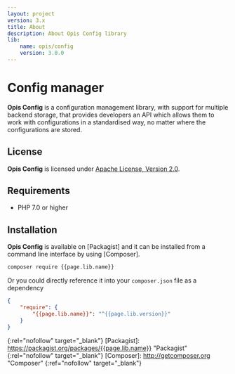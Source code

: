 ```yaml
---
layout: project
version: 3.x
title: About
description: About Opis Config library
lib: 
    name: opis/config
    version: 3.0.0
---
```

# Config manager

**Opis Config** is a configuration management library, with support for multiple backend storage, 
that provides developers an API which allows them to work with configurations in a standardised way, 
no matter where the configurations are stored. 

## License

**Opis Config** is licensed under [Apache License, Version 2.0][apache_license].

## Requirements

* PHP 7.0 or higher

## Installation

**Opis Config** is available on [Packagist] and it can be installed from a 
command line interface by using [Composer]. 

```bash
composer require {{page.lib.name}}
```

Or you could directly reference it into your `composer.json` file as a dependency

```json
{
    "require": {
        "{{page.lib.name}}": "^{{page.lib.version}}"
    }
}
```


[apache_license]: http://www.apache.org/licenses/LICENSE-2.0 "Project license" 
{:rel="nofollow" target="_blank"}
[Packagist]: https://packagist.org/packages/{{page.lib.name}} "Packagist" 
{:rel="nofollow" target="_blank"}
[Composer]: http://getcomposer.org "Composer" 
{:ref="nofollow" target="_blank"}
